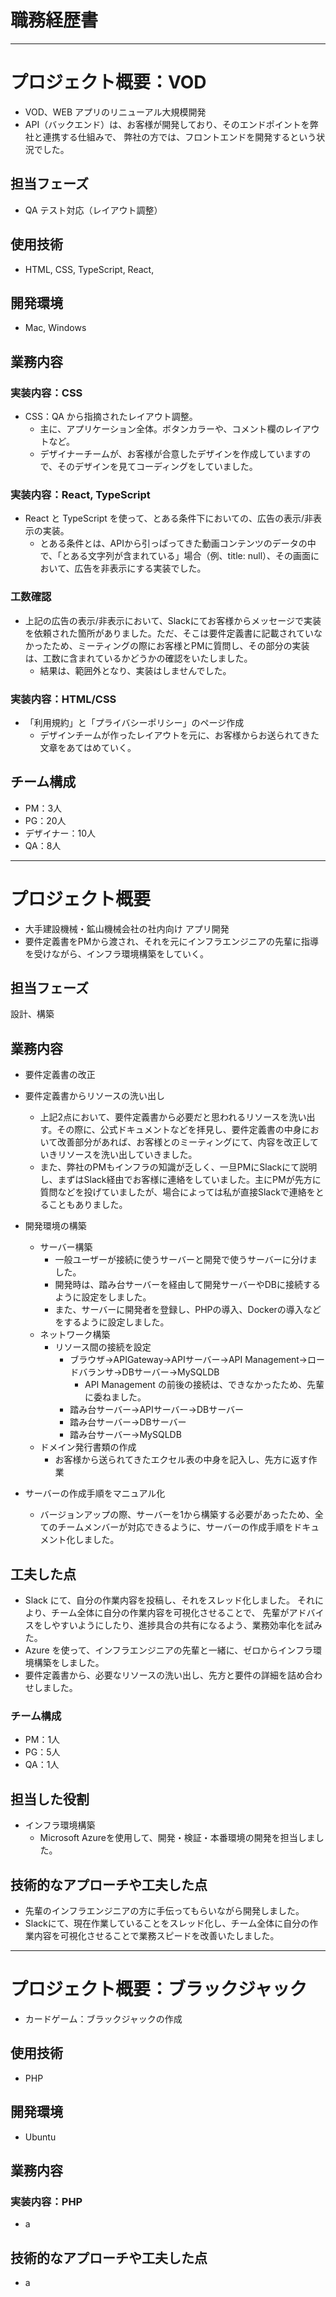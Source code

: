 # 職務経歴書
---
# プロジェクト概要：VOD
- VOD、WEB アプリのリニューアル大規模開発
- API（バックエンド）は、お客様が開発しており、そのエンドポイントを弊社と連携する仕組みで、
弊社の方では、フロントエンドを開発するという状況でした。

## 担当フェーズ
- QA テスト対応（レイアウト調整）

## 使用技術
- HTML, CSS, TypeScript, React, 

## 開発環境
- Mac, Windows

## 業務内容
### 実装内容：CSS
- CSS：QA から指摘されたレイアウト調整。
   - 主に、アプリケーション全体。ボタンカラーや、コメント欄のレイアウトなど。
   - デザイナーチームが、お客様が合意したデザインを作成していますので、そのデザインを見てコーディングをしていました。

### 実装内容：React, TypeScript
- React と TypeScript を使って、とある条件下においての、広告の表示/非表示の実装。
    - とある条件とは、APIから引っぱってきた動画コンテンツのデータの中で、「とある文字列が含まれている」場合（例、title: null）、その画面において、広告を非表示にする実装でした。

### 工数確認
- 上記の広告の表示/非表示において、Slackにてお客様からメッセージで実装を依頼された箇所がありました。ただ、そこは要件定義書に記載されていなかったため、ミーティングの際にお客様とPMに質問し、その部分の実装は、工数に含まれているかどうかの確認をいたしました。
    - 結果は、範囲外となり、実装はしませんでした。

### 実装内容：HTML/CSS
- 「利用規約」と「プライバシーポリシー」のページ作成
    - デザインチームが作ったレイアウトを元に、お客様からお送られてきた文章をあてはめていく。

## チーム構成
- PM：3人
- PG：20人
- デザイナー：10人
- QA：8人

---

# プロジェクト概要
- 大手建設機械・鉱山機械会社の社内向け アプリ開発
- 要件定義書をPMから渡され、それを元にインフラエンジニアの先輩に指導を受けながら、インフラ環境構築をしていく。

## 担当フェーズ
設計、構築

## 業務内容
- 要件定義書の改正
- 要件定義書からリソースの洗い出し
  - 上記2点において、要件定義書から必要だと思われるリソースを洗い出す。その際に、公式ドキュメントなどを拝見し、要件定義書の中身において改善部分があれば、お客様とのミーティングにて、内容を改正していきリソースを洗い出していきました。
  - また、弊社のPMもインフラの知識が乏しく、一旦PMにSlackにて説明し、まずはSlack経由でお客様に連絡をしていました。主にPMが先方に質問などを投げていましたが、場合によっては私が直接Slackで連絡をとることもありました。

- 開発環境の構築
  - サーバー構築
      - 一般ユーザーが接続に使うサーバーと開発で使うサーバーに分けました。
      - 開発時は、踏み台サーバーを経由して開発サーバーやDBに接続するように設定をしました。
      - また、サーバーに開発者を登録し、PHPの導入、Dockerの導入などをするように設定しました。
  - ネットワーク構築
      - リソース間の接続を設定
        - ブラウザ->APIGateway->APIサーバー->API Management->ロードバランサ->DBサーバー->MySQLDB
          - API Management の前後の接続は、できなかったため、先輩に委ねました。
        - 踏み台サーバー->APIサーバー->DBサーバー
        - 踏み台サーバー->DBサーバー
        - 踏み台サーバー->MySQLDB
  - ドメイン発行書類の作成
      - お客様から送られてきたエクセル表の中身を記入し、先方に返す作業

- サーバーの作成手順をマニュアル化
    - バージョンアップの際、サーバーを1から構築する必要があったため、全てのチームメンバーが対応できるように、サーバーの作成手順をドキュメント化しました。
  
## 工夫した点
- Slack にて、自分の作業内容を投稿し、それをスレッド化しました。
  それにより、チーム全体に自分の作業内容を可視化させることで、
  先輩がアドバイスをしやすいようにしたり、進捗具合の共有になるよう、業務効率化を試みた。
- Azure を使って、インフラエンジニアの先輩と一緒に、ゼロからインフラ環境構築をしました。
- 要件定義書から、必要なリソースの洗い出し、先方と要件の詳細を詰め合わせしました。

### チーム構成
- PM：1人
- PG：5人
- QA：1人

## 担当した役割
- インフラ環境構築
  - Microsoft Azureを使用して、開発・検証・本番環境の開発を担当しました。

## 技術的なアプローチや工夫した点
- 先輩のインフラエンジニアの方に手伝ってもらいながら開発しました。
- Slackにて、現在作業していることをスレッド化し、チーム全体に自分の作業内容を可視化させることで業務スピードを改善いたしました。

---

# プロジェクト概要：ブラックジャック
- カードゲーム：ブラックジャックの作成

## 使用技術
- PHP

## 開発環境
- Ubuntu

## 業務内容
### 実装内容：PHP
- a

## 技術的なアプローチや工夫した点
- a
